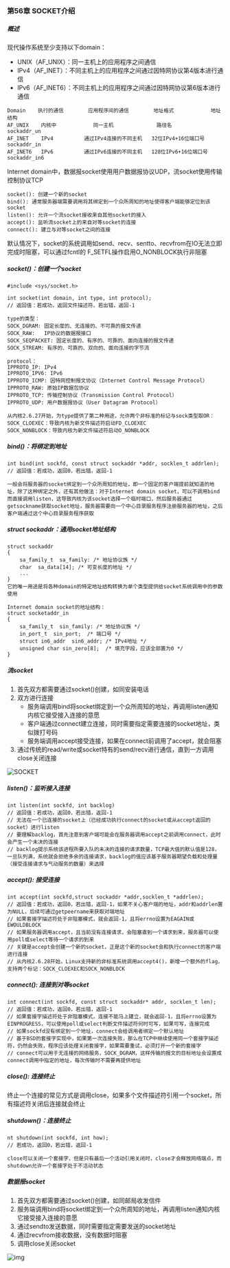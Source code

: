 ### 第56章 SOCKET介绍

##### 概述

现代操作系统至少支持以下domain：

* UNIX（AF_UNIX）：同一主机上的应用程序之间通信
* IPv4（AF_INET）：不同主机上的应用程序之间通过因特网协议第4版本进行通信
* IPv6（AF_INET6）：不同主机上的应用程序之间通过因特网协议第6版本进行通信

```
Domain    执行的通信        应用程序间的通信        地址格式            地址结构
AF_UNIX    内核中            同一主机              路径名             sockaddr_un
AF_INET    IPv4          通过IPv4连接的不同主机   32位IPv4+16位端口号   sockaddr_in
AF_INET6   IPv6          通过IPv6连接的不同主机   128位IPv6+16位端口号  sockaddr_in6
```

Internet domain中，数据报socket使用用户数据报协议UDP，流socket使用传输控制协议TCP

```
socket(): 创建一个新的socket
bind(): 通常服务器端需要调用将其绑定到一个众所周知的地址使得客户端能够定位到该socket
listen(): 允许一个流socket接收来自其他socket的接入
accept(): 监听流socket上的来自对等socket的连接
connect(): 建立与对等socket之间的连接
```

默认情况下，socket的系统调用如send、recv、sentto、recvfrom在IO无法立即完成时阻塞，可以通过fcntl的 F_SETFL操作启用O_NONBLOCK执行非阻塞

##### socket()：创建一个socket

```
#include <sys/socket.h>

int socket(int domain, int type, int protocol);
// 返回值：若成功，返回文件描述符，若出错，返回-1

type的类型：
SOCK_DGRAM: 固定长度的、无连接的、不可靠的报文传递
SOCK_RAW:   IP协议的数据报接口
SOCK_SEQPACKET: 固定长度的、有序的、可靠的、面向连接的报文传递
SOCK_STREAM: 有序的、可靠的、双向的、面向连接的字节流

protocol：
IPPROTO_IP: IPv4
IPPROTO_IPV6: IPv6
IPPROTO_ICMP: 因特网控制报文协议（Internet Control Message Protocol）
IPPROTO_RAW: 原始IP数据包协议
IPPROTO_TCP: 传输控制协议（Transmission Control Protocol）
IPPROTO_UDP: 用户数据报协议（User Datagram Protocol）

从内核2.6.27开始，为type提供了第二种用途，允许两个非标准的标记与sock类型取OR：
SOCK_CLOEXEC：导致内核为新文件描述符启动FD_CLOEXEC
SOCK_NONBLOCK：导致内核为新文件描述符启动O_NONBLOCK
```

##### bind()：将绑定到地址

```
int bind(int sockfd, const struct sockaddr *addr, socklen_t addrlen);
// 返回值：若成功，返回0，若出错，返回-1

一般会将服务器的socket绑定到一个众所周知的地址，即一个固定的客户端提前就知道的地址，除了这种绑定之外，还有其他做法：对于Internet domain socket，可以不调用bind而直接调用listen，这导致内核为该socket选择一个临时端口，然后服务器通过getsockname获取socket地址，服务器需要向一个中心目录服务程序注册服务器的地址，之后客户端通过这个中心目录服务程序获取
```

##### struct sockaddr：通用socket地址结构

```
struct sockaddr
{
    sa_family_t  sa_family: /* 地址协议族 */
    char  sa_data[14]; /* 可变长度的地址 */
    ...
}
它的唯一用途是将各种domain的特定地址结构转换为单个类型提供给socket系统调用中的参数使用

Internet domain socket的地址结构：
struct socketaddr_in
{
    sa_family_t  sin_family: /* 地址协议族 */
    in_port_t  sin_port;  /* 端口号 */
    struct in6_addr  sin6_addr; /* IPv4地址 */
    unsigned char sin_zero[8];  /* 填充字段，应该全部置为0 */
}
```

##### 流socket

1. 首先双方都需要通过socket()创建，如同安装电话
2. 双方进行连接
   * 服务端调用bind将socket绑定到一个众所周知的地址，再调用listen通知内核它接受接入连接的意愿
   * 客户端通过connect建立连接，同时需要指定需要连接的socket地址，类似拨打号码
   * 服务端调用accept接受连接，如果在connect前调用了accept，就会阻塞
3. 通过传统的read/write或socket特有的send/recv进行通信，直到一方调用close关闭连接

![SOCKET](https://images2015.cnblogs.com/blog/700495/201611/700495-20161122153736846-1965205030.png)

##### listen()：监听接入连接

```
int listen(int sockfd, int backlog)
// 返回值：若成功，返回0，若出错，返回-1
// 无法在一个已连接的socket上（已经成功执行connect的socket或从accept返回的socket）进行listen
// 要理解backlog，首先注意到客户端可能会在服务器调用accept之前调用connect，此时会产生一个未决的连接
// backlog提示系统该进程所要入队的未决的连接的请求数量，TCP最大值的默认值是128，一旦队列满，系统就会拒绝多余的连接请求，backlog的值应该基于服务器期望负载和处理量（接受连接请求与气动服务的数量）来选择
```

##### accept(): 接受连接

```
int accept(int sockfd,struct sockaddr *addr,socklen_t *addrlen);
// 返回值：若成功，返回0，若出错，返回-1，如果不关心客户端的地址，addr和addrlen置为NULL，后续可通过getpeername来获取对端地址
// 如果套接字描述符处于非阻塞模式，就会返回-1，且将errno设置为EAGAIN或EWOULDBLOCK
// 如果服务器调用accept，且当前没有连接请求，会阻塞直到一个请求到来，服务器可以使用poll或select等待一个请求的到来
// 关键是accept会创建一个新的socket，正是这个新的socket会和执行connect的客户端进行连接
// 从内核2.6.28开始，Linux支持新的非标准系统调用accept4()，新增一个额外的flag，支持两个标记：SOCK_CLOEXEC和SOCK_NONBLOCK
```

##### connect(): 连接到对等socket

```
int connect(int sockfd, const struct sockaddr* addr, socklen_t len);
// 返回值：若成功，返回0，若出错，返回-1
// 如果套接字描述符处于非阻塞模式，连接不能马上建立，就会返回-1，且将errno设置为EINPROGRESS，可以使用poll或select判断文件描述符何时可写，如果可写，连接完成
// 如果sockfd没有绑定到一个地址，connect会给调用者绑定一个默认地址
// 基于BSD的套接字实现中，如果第一次连接失败，那么在TCP中继续使用同一个套接字描述符，仍然会失败，程序应该处理关闭套接字，如果需要重试，必须打开一个新的套接字
// connect可以用于无连接的网络服务，SOCK_DGRAM，这样传输的报文的目标地址会设置成connect调用中指定的地址，每次传输时不需要再提供地址
```

##### close(): 连接终止

终止一个连接的常见方式是调用close，如果多个文件描述符引用一个socket，所有描述符关闭后连接就会终止

##### shutdown()：连接终止

```
nt shutdown(int sockfd, int how);
// 若成功，返回0，若出错，返回-1

close可以关闭一个套接字，但是只有最后一个活动引用关闭时，close才会释放网络端点，而shutdown允许一个套接字处于不活动状态
```

 ##### 数据报socket

1. 首先双方都需要通过socket()创建，如同邮局收发信件
2. 服务端调用bind将socket绑定到一个众所周知的地址，再调用listen通知内核它接受接入连接的意愿
3. 通过sendto发送数据，同时需要指定需要发送的socket地址
4. 通过recvfrom接收数据，没有数据时阻塞
5. 调用close关闭socket

![img](http://images2015.cnblogs.com/blog/1019006/201703/1019006-20170303103250782-1966231336.png)

